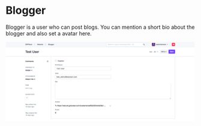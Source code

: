 # Blogger

Blogger is a user who can post blogs. 
You can mention a short bio about the blogger and also set a avatar here.

<img class="screenshot" alt="Blogger" src="./assets/blogger.png">